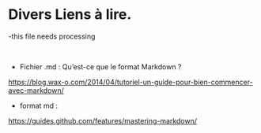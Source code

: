 Divers Liens à lire.
==

-this file needs processing

<br/>

* Fichier .md : Qu’est-ce que le format Markdown ?

https://blog.wax-o.com/2014/04/tutoriel-un-guide-pour-bien-commencer-avec-markdown/

* format md :

https://guides.github.com/features/mastering-markdown/

